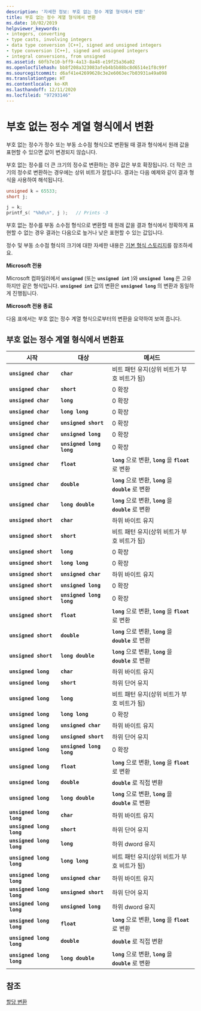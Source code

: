 ```yaml
---
description: '자세한 정보: 부호 없는 정수 계열 형식에서 변환'
title: 부호 없는 정수 계열 형식에서 변환
ms.date: 10/02/2019
helpviewer_keywords:
- integers, converting
- type casts, involving integers
- data type conversion [C++], signed and unsigned integers
- type conversion [C++], signed and unsigned integers
- integral conversions, from unsigned
ms.assetid: 60fb7e10-bff9-4a13-8a48-e19f25a36a02
ms.openlocfilehash: bb8f208a323083afeb4b5b88bc8d6514e1f8c99f
ms.sourcegitcommit: d6af41e42699628c3e2e6063ec7b03931a49a098
ms.translationtype: HT
ms.contentlocale: ko-KR
ms.lasthandoff: 12/11/2020
ms.locfileid: "97293146"
---
```

# <a name="conversions-from-unsigned-integral-types"></a>부호 없는 정수 계열 형식에서 변환

부호 없는 정수가 정수 또는 부동 소수점 형식으로 변환될 때 결과 형식에서 원래 값을 표현할 수 있으면 값이 변경되지 않습니다.

부호 없는 정수를 더 큰 크기의 정수로 변환하는 경우 값은 부호 확장됩니다. 더 작은 크기의 정수로 변환하는 경우에는 상위 비트가 잘립니다. 결과는 다음 예제와 같이 결과 형식을 사용하여 해석됩니다.

```C
unsigned k = 65533;
short j;

j = k;
printf_s( "%hd\n", j );   // Prints -3
```

부호 없는 정수를 부동 소수점 형식으로 변환할 때 원래 값을 결과 형식에서 정확하게 표현할 수 없는 경우 결과는 다음으로 높거나 낮은 표현할 수 있는 값입니다.

정수 및 부동 소수점 형식의 크기에 대한 자세한 내용은 [기본 형식 스토리지](../c-language/storage-of-basic-types.md)를 참조하세요.

**Microsoft 전용**

Microsoft 컴파일러에서 **`unsigned`** (또는 **`unsigned int`** )와 **`unsigned long`** 은 고유하지만 같은 형식입니다. **`unsigned int`** 값의 변환은 **`unsigned long`** 의 변환과 동일하게 진행됩니다.

**Microsoft 전용 종료**

다음 표에서는 부호 없는 정수 계열 형식으로부터의 변환을 요약하여 보여 줍니다.

## <a name="table-of-conversions-from-unsigned-integral-types"></a>부호 없는 정수 계열 형식에서 변환표

|시작|대상|메서드|
|----------|--------|------------|
|**`unsigned char`**|**`char`**|비트 패턴 유지(상위 비트가 부호 비트가 됨)|
|**`unsigned char`**|**`short`**|0 확장|
|**`unsigned char`**|**`long`**|0 확장|
|**`unsigned char`**|**`long long`**|0 확장|
|**`unsigned char`**|**`unsigned short`**|0 확장|
|**`unsigned char`**|**`unsigned long`**|0 확장|
|**`unsigned char`**|**`unsigned long long`**|0 확장|
|**`unsigned char`**|**`float`**|**`long`** 으로 변환, **`long`** 을 **`float`** 로 변환|
|**`unsigned char`**|**`double`**|**`long`** 으로 변환, **`long`** 을 **`double`** 로 변환|
|**`unsigned char`**|**`long double`**|**`long`** 으로 변환, **`long`** 을 **`double`** 로 변환|
|**`unsigned short`**|**`char`**|하위 바이트 유지|
|**`unsigned short`**|**`short`**|비트 패턴 유지(상위 비트가 부호 비트가 됨)|
|**`unsigned short`**|**`long`**|0 확장|
|**`unsigned short`**|**`long long`**|0 확장|
|**`unsigned short`**|**`unsigned char`**|하위 바이트 유지|
|**`unsigned short`**|**`unsigned long`**|0 확장|
|**`unsigned short`**|**`unsigned long long`**|0 확장|
|**`unsigned short`**|**`float`**|**`long`** 으로 변환, **`long`** 을 **`float`** 로 변환|
|**`unsigned short`**|**`double`**|**`long`** 으로 변환, **`long`** 을 **`double`** 로 변환|
|**`unsigned short`**|**`long double`**|**`long`** 으로 변환, **`long`** 을 **`double`** 로 변환|
|**`unsigned long`**|**`char`**|하위 바이트 유지|
|**`unsigned long`**|**`short`**|하위 단어 유지|
|**`unsigned long`**|**`long`**|비트 패턴 유지(상위 비트가 부호 비트가 됨)|
|**`unsigned long`**|**`long long`**|0 확장|
|**`unsigned long`**|**`unsigned char`**|하위 바이트 유지|
|**`unsigned long`**|**`unsigned short`**|하위 단어 유지|
|**`unsigned long`**|**`unsigned long long`**|0 확장|
|**`unsigned long`**|**`float`**|**`long`** 으로 변환, **`long`** 을 **`float`** 로 변환|
|**`unsigned long`**|**`double`**|**`double`** 로 직접 변환|
|**`unsigned long`**|**`long double`**|**`long`** 으로 변환, **`long`** 을 **`double`** 로 변환|
|**`unsigned long long`**|**`char`**|하위 바이트 유지|
|**`unsigned long long`**|**`short`**|하위 단어 유지|
|**`unsigned long long`**|**`long`**|하위 dword 유지|
|**`unsigned long long`**|**`long long`**|비트 패턴 유지(상위 비트가 부호 비트가 됨)|
|**`unsigned long long`**|**`unsigned char`**|하위 바이트 유지|
|**`unsigned long long`**|**`unsigned short`**|하위 단어 유지|
|**`unsigned long long`**|**`unsigned long`**|하위 dword 유지|
|**`unsigned long long`**|**`float`**|**`long`** 으로 변환, **`long`** 을 **`float`** 로 변환|
|**`unsigned long long`**|**`double`**|**`double`** 로 직접 변환|
|**`unsigned long long`**|**`long double`**|**`long`** 으로 변환, **`long`** 을 **`double`** 로 변환|

## <a name="see-also"></a>참조

[할당 변환](../c-language/assignment-conversions.md)
